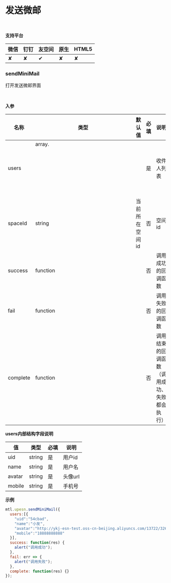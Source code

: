 # 发送微邮

<br>

**支持平台**

| **微信** | **钉钉** | **友空间** | **原生** | **HTML5** |
| :--- | :--- | :--- | :--- | :--- |
| ✘ | ✘ | ✔︎ | ✘ | ✘ |

<a name="MTL_upesnSendMiniMail" class="anchor"></a>
### sendMiniMail
打开发送微邮界面

<br>

**入参**

| 名称 | 类型 | 默认值 | 必填 | 说明 |
| --- | --- | --- | --- | --- |
| users | array.<object> |  | 是 | 收件人列表 |
| spaceId | string | 当前所在空间id | 否 | 空间id |
| success | function |  | 否 | 调用成功的回调函数 |
| fail | function |  | 否 | 调用失败的回调函数 |
| complete | function |  | 否 | 调用结束的回调函数（调用成功、失败都会执行） |


**users内部结构字段说明**

| 值 | 类型 | 必填 | 说明 |
| --- | --- | --- | --- |
| uid | string | 是 | 用户id |
| name | string | 是 | 用户名 |
| avatar | string | 是 | 头像url |
| mobile | string | 是 | 手机号 |


**示例**
```javascript
mtl.upesn.sendMiniMail({
  users:[{
    "uid":"54cbad",
    "name":"小友",
    "avatar":"http://ykj-esn-test.oss-cn-beijing.aliyuncs.com/13722/3260120/201806/1/15278271217ZOr.jpg",
    "mobile":"18888888888"
  }],
  success: function(res) {
    alert("调用成功");
  },
  fail: err => {
    alert("调用失败");
  },
  complete: function(res) {}
});
```
